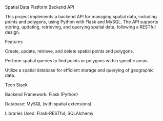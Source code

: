 Spatial Data Platform Backend API

This project implements a backend API for managing spatial data, including points and polygons, using Python with Flask and MySQL. The API supports storing, updating, retrieving, and querying spatial data, following a RESTful design.

Features

Create, update, retrieve, and delete spatial points and polygons.

Perform spatial queries to find points or polygons within specific areas.

Utilize a spatial database for efficient storage and querying of geographic data.

Tech Stack

Backend Framework: Flask (Python)

Database: MySQL (with spatial extensions)

Libraries Used: Flask-RESTful, SQLAlchemy
